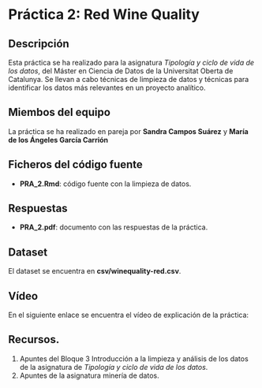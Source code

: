 # Práctica 2: Red Wine Quality

## Descripción

Esta práctica se ha realizado para la asignatura _Tipología y ciclo de vida de los datos_, del Máster en Ciencia de Datos de la Universitat Oberta de Catalunya. Se llevan a cabo técnicas de limpieza de datos y técnicas para identificar los datos más relevantes en un proyecto analítico.

## Miembos del equipo

La práctica se ha realizado en pareja por **Sandra Campos Suárez** y **María de los Ángeles García Carrión**

## Ficheros del código fuente

* **PRA_2.Rmd**: código fuente con la limpieza de datos.

## Respuestas

* **PRA_2.pdf**: documento con las respuestas de la práctica.

## Dataset

El dataset se encuentra en **csv/winequality-red.csv**.

## Vídeo

En el siguiente enlace se encuentra el vídeo de explicación de la práctica:

## Recursos.
1. Apuntes del Bloque 3 Introducción a la limpieza y análisis de los datos de la asignatura de _Tipología y ciclo de vida de los datos_.
2. Apuntes de la asignatura minería de datos.
